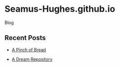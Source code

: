 # Seamus-Hughes.github.io
Blog

## Recent Posts

- [A Pinch of Bread](/_posts/2024-11-29-a-pinch-of-bread.md)

- [A Dream Repository](/_posts/2024-11-27-a-dream-repository.md)
